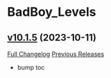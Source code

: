 # BadBoy_Levels

## [v10.1.5](https://github.com/funkydude/BadBoy_Levels/tree/v10.1.5) (2023-10-11)
[Full Changelog](https://github.com/funkydude/BadBoy_Levels/compare/v10.1.4...v10.1.5) [Previous Releases](https://github.com/funkydude/BadBoy_Levels/releases)

- bump toc  
